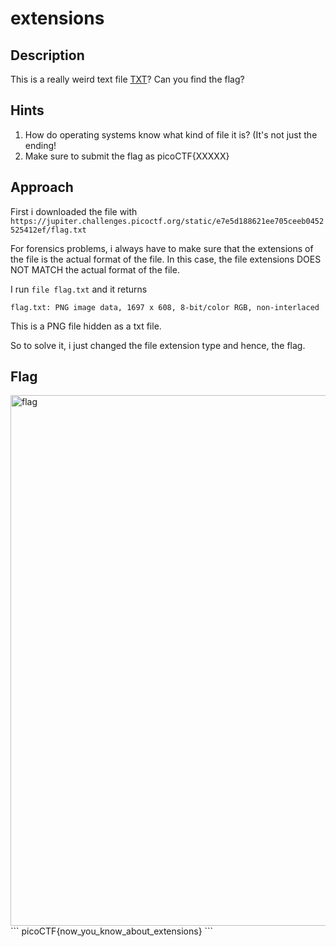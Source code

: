 # extensions

## Description
This is a really weird text file [TXT](https://jupiter.challenges.picoctf.org/static/e7e5d188621ee705ceeb0452525412ef/flag.txt)? Can you find the flag?

## Hints
1. How do operating systems know what kind of file it is? (It's not just the ending!
2. Make sure to submit the flag as picoCTF{XXXXX}

## Approach
First i downloaded the file with `https://jupiter.challenges.picoctf.org/static/e7e5d188621ee705ceeb0452525412ef/flag.txt`

For forensics problems, i always have to make sure that the extensions of the file is the actual format of the file. In this case, the file extensions DOES NOT MATCH the actual format of the file.

I run `file flag.txt` and it returns
```
flag.txt: PNG image data, 1697 x 608, 8-bit/color RGB, non-interlaced
```
This is a PNG file hidden as a txt file.

So to solve it, i just changed the file extension type and hence, the flag.

## Flag
<img width="849" alt="flag" src="https://github.com/miraicantsleep/ctf-writeups/assets/29684003/76aa3bc9-5974-4e27-8046-de9a1b414e81">
```
picoCTF{now_you_know_about_extensions}
```
